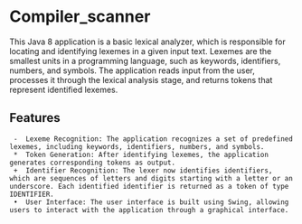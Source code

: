 # Compiler_scanner
This Java 8 application is a basic lexical analyzer, which is responsible for locating and identifying lexemes in a given input text. Lexemes are the smallest units in a programming language, such as keywords, identifiers, numbers, and symbols. The application reads input from the user, processes it through the lexical analysis stage, and returns tokens that represent identified lexemes.

## Features
```
 -	Lexeme Recognition: The application recognizes a set of predefined lexemes, including keywords, identifiers, numbers, and symbols. 	 
 *	Token Generation: After identifying lexemes, the application generates corresponding tokens as output.
 +	Identifier Recognition: The lexer now identifies identifiers, which are sequences of letters and digits starting with a letter or an underscore. Each identified identifier is returned as a token of type IDENTIFIER.
 •	User Interface: The user interface is built using Swing, allowing users to interact with the application through a graphical interface.
```
